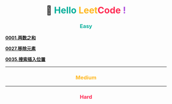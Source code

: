 # <center> 🚀 <font color="#00AF9B">Hello</font> <font color="#FFB822">Leet</font><font color="#FF2D55">Code</font> <font color="#AF52DE">!</font>

### <center> <font color="#00AF9B">Easy</font>

[**0001.两数之和**](../easy/0001.两数之和.md)

[**0027.移除元素**](../easy/0027.移除元素.md)

[**0035.搜索插入位置**](../easy/0035.搜索插入位置.md)

---

### <center> <font color="#FFB822">Medium</font>

---

### <center> <font color="#FF2D55">Hard</font>
